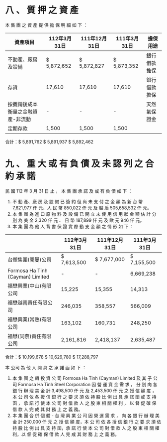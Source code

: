 # 八 、 質 押 之 資 產

本 集 團 之 資 產 提 供 擔 保 明 細 如 下 ：

|資產項目|112年3月31日|111年12月31日|111年3月31日|擔保用途|
|---|---|---|---|---|
|不動產、廠房及設備|$ 5,872,652|$ 5,872,827|$ 5,873,352|銀行借款擔保|
|存貨|17,610|17,610|17,610|銀行借款擔保|
|按攤銷後成本衡量之金融資產-非流動|-|-|-|天然氣保證金|
|定期存款|1,500|1,500|1,500| |

合計：$   5,891,762    $  5,891,937    $   5,892,462

# 九 、 重 大 或 有 負 債 及 未 認 列 之 合 約 承 諾

民 國 112 年 3 月 31 日 止 ， 本 集 團 承 諾 及 或 有 負 債 如 下 ：

1. 不 動 產、廠 房 及 設 備 已 簽 約 但 尚 未 支 付 之 金 額 為 新 台 幣 7,621,977 仟 元、人 民 幣 850,022 仟 元 及 越 盾 505,658,532 仟 元。
2. 本 集 團 為 進 口 原 物 料 及 設 備 已 開 立 未 使 用 信 用 狀 金 額 估 計 分 別 為 美 金 2,320 仟 元 、 日 幣 187,899 仟 元 及 歐 元 946 仟 元。
3. 本 集 團 為 他 人 背 書 保 證 實 際 動 支 金 額 之 情 形 如 下 ：

| |112年3月31日|111年12月31日|111年3月31日|
|---|---|---|---|
|台塑集團(開曼)公司|$ 7,613,500|$ 7,677,000|$ 7,155,500|
|Formosa Ha Tinh (Cayman) Limited|-|-|6,669,238|
|福懋興業(中山)有限公司|15,225|15,355|14,313|
|福懋越南責任有限公司|246,035|358,557|566,009|
|福懋興業(常熟)有限公司|163,102|160,731|248,250|
|福懋(同奈)責任有限公司|2,161,816|2,418,137|2,635,487|

合計：$ 10,199,678    $  10,629,780    $  17,288,797

本 公司 為 他 人 開 具 之 承 諾 函 如 下 ：
1. 本 集 團 之 轉 投 資 公 司 Formosa Ha Tinh (Cayman) Limited 及 其 子 公 司 Formosa Ha Tinh Steel Corporation 因 營 運 資 金 需 求 ， 分 別 向 各 銀 行 辦 理 美 金 計 3,498,500 仟 元 及 2,453,500 仟 元 之 授 信 額 度 ， 本 公 司 依 各 授 信 銀 行 之 要 求 須 依 持 股 比 例 出 具 承 諾 函 或 支 持 函 ， 承 諾 行 使 本 公 司 對 借 款 人 之 股 東 相 關 權 利 ， 以 督 促 確 保 借 款 人 完 成 其 財 務 上 之 義 務。
2. 本 集 團 合 併 個 體 - 台 灣 興 業 公 司 因 營 運 需 求 ， 向 各 銀 行 辦 理 美 金 計 250,000 仟 元 之 授 信 額 度，本 公 司 依 各 授 信 銀 行 之 要 求 須 依 持 股 比 例 出 具 支 持 函，承 諾 行 使 本 公 司 對 借 款 人 之 股 東 相 關 權 利，以 督 促 確 保 借 款 人 完 成 其 財 務 上 之 義 務。